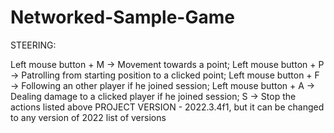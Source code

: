 # Networked-Sample-Game
STEERING:

Left mouse button + M -> Movement towards a point;
Left mouse button + P -> Patrolling from starting position to a clicked point;
Left mouse button + F -> Following an other player if he joined session;
Left mouse button + A -> Dealing damage to a clicked player if he joined session;
S -> Stop the actions listed above
PROJECT VERSION - 2022.3.4f1, but it can be changed to any version of 2022 list of versions
